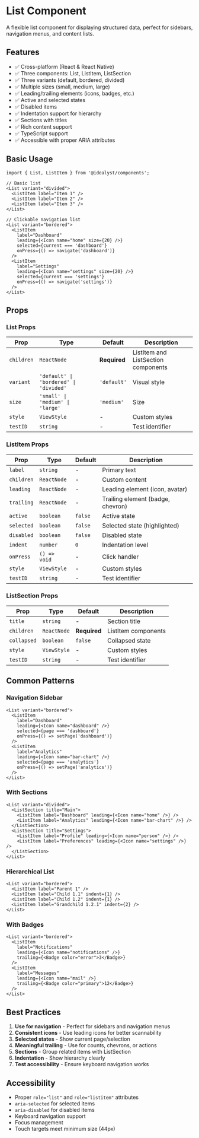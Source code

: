 # List Component

A flexible list component for displaying structured data, perfect for sidebars, navigation menus, and content lists.

## Features

- ✅ Cross-platform (React & React Native)
- ✅ Three components: List, ListItem, ListSection
- ✅ Three variants (default, bordered, divided)
- ✅ Multiple sizes (small, medium, large)
- ✅ Leading/trailing elements (icons, badges, etc.)
- ✅ Active and selected states
- ✅ Disabled items
- ✅ Indentation support for hierarchy
- ✅ Sections with titles
- ✅ Rich content support
- ✅ TypeScript support
- ✅ Accessible with proper ARIA attributes

## Basic Usage

```tsx
import { List, ListItem } from '@idealyst/components';

// Basic list
<List variant="divided">
  <ListItem label="Item 1" />
  <ListItem label="Item 2" />
  <ListItem label="Item 3" />
</List>

// Clickable navigation list
<List variant="bordered">
  <ListItem
    label="Dashboard"
    leading={<Icon name="home" size={20} />}
    selected={current === 'dashboard'}
    onPress={() => navigate('dashboard')}
  />
  <ListItem
    label="Settings"
    leading={<Icon name="settings" size={20} />}
    selected={current === 'settings'}
    onPress={() => navigate('settings')}
  />
</List>
```

## Props

### List Props

| Prop | Type | Default | Description |
|------|------|---------|-------------|
| `children` | `ReactNode` | **Required** | ListItem and ListSection components |
| `variant` | `'default' \| 'bordered' \| 'divided'` | `'default'` | Visual style |
| `size` | `'small' \| 'medium' \| 'large'` | `'medium'` | Size |
| `style` | `ViewStyle` | - | Custom styles |
| `testID` | `string` | - | Test identifier |

### ListItem Props

| Prop | Type | Default | Description |
|------|------|---------|-------------|
| `label` | `string` | - | Primary text |
| `children` | `ReactNode` | - | Custom content |
| `leading` | `ReactNode` | - | Leading element (icon, avatar) |
| `trailing` | `ReactNode` | - | Trailing element (badge, chevron) |
| `active` | `boolean` | `false` | Active state |
| `selected` | `boolean` | `false` | Selected state (highlighted) |
| `disabled` | `boolean` | `false` | Disabled state |
| `indent` | `number` | `0` | Indentation level |
| `onPress` | `() => void` | - | Click handler |
| `style` | `ViewStyle` | - | Custom styles |
| `testID` | `string` | - | Test identifier |

### ListSection Props

| Prop | Type | Default | Description |
|------|------|---------|-------------|
| `title` | `string` | - | Section title |
| `children` | `ReactNode` | **Required** | ListItem components |
| `collapsed` | `boolean` | `false` | Collapsed state |
| `style` | `ViewStyle` | - | Custom styles |
| `testID` | `string` | - | Test identifier |

## Common Patterns

### Navigation Sidebar
```tsx
<List variant="bordered">
  <ListItem
    label="Dashboard"
    leading={<Icon name="dashboard" />}
    selected={page === 'dashboard'}
    onPress={() => setPage('dashboard')}
  />
  <ListItem
    label="Analytics"
    leading={<Icon name="bar-chart" />}
    selected={page === 'analytics'}
    onPress={() => setPage('analytics')}
  />
</List>
```

### With Sections
```tsx
<List variant="divided">
  <ListSection title="Main">
    <ListItem label="Dashboard" leading={<Icon name="home" />} />
    <ListItem label="Analytics" leading={<Icon name="bar-chart" />} />
  </ListSection>
  <ListSection title="Settings">
    <ListItem label="Profile" leading={<Icon name="person" />} />
    <ListItem label="Preferences" leading={<Icon name="settings" />} />
  </ListSection>
</List>
```

### Hierarchical List
```tsx
<List variant="bordered">
  <ListItem label="Parent 1" />
  <ListItem label="Child 1.1" indent={1} />
  <ListItem label="Child 1.2" indent={1} />
  <ListItem label="Grandchild 1.2.1" indent={2} />
</List>
```

### With Badges
```tsx
<List variant="bordered">
  <ListItem
    label="Notifications"
    leading={<Icon name="notifications" />}
    trailing={<Badge color="error">3</Badge>}
  />
  <ListItem
    label="Messages"
    leading={<Icon name="mail" />}
    trailing={<Badge color="primary">12</Badge>}
  />
</List>
```

## Best Practices

1. **Use for navigation** - Perfect for sidebars and navigation menus
2. **Consistent icons** - Use leading icons for better scannability
3. **Selected states** - Show current page/selection
4. **Meaningful trailing** - Use for counts, chevrons, or actions
5. **Sections** - Group related items with ListSection
6. **Indentation** - Show hierarchy clearly
7. **Test accessibility** - Ensure keyboard navigation works

## Accessibility

- Proper `role="list"` and `role="listitem"` attributes
- `aria-selected` for selected items
- `aria-disabled` for disabled items
- Keyboard navigation support
- Focus management
- Touch targets meet minimum size (44px)
